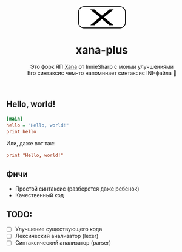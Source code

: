 <div align="center">
<img src="./images/logo.svg" width="25%" height="25%" align="center">
<h1>xana-plus</h1>


Это форк ЯП [Xana](https://github.com/InnieSharpSoftware/Xana) от InnieSharp
с моими улучшениями <br> Его синтаксис чем-то напоминает синтаксис INI-файла :thinking:

</div>

<br>

## Hello, world!
```ini
[main]
hello = "Hello, world!"
print hello
```
Или, даже вот так:
```ini
print "Hello, world!"
```

## Фичи
- Простой синтаксис (разберется даже ребенок)
- Качественный код

## TODO:
- [ ] Улучшение существующего кода
- [ ] Лексический анализатор (lexer)
- [ ] Синтаксический анализатор (parser)
